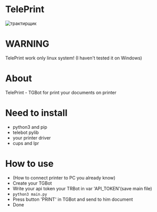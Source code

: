 # TelePrint
![трактирщик](https://github.com/KriperPlay/TelePrint/assets/92634754/ad7543bf-2ba7-4454-b616-b7eb30f3238c)

# WARNING
TelePrint work only linux system!
(I haven't tested it on Windows)

# About
TelePrint - TGBot for print your documents on printer

# Need to install
* python3 and pip
* telebot pylib
* your printer driver
* cups and lpr

# How to use
* (How to connect printer to PC you already know)
* Create your TGBot 
* Write your api token your TRBot in var 'API_TOKEN'(save main file)
* ```python3 main.py```
* Press button 'PRINT' in TGBot and send to him document
* Done
